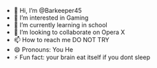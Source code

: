 - 👋 Hi, I’m @Barkeeper45
- 👀 I’m interested in Gaming
- 🌱 I’m currently learning in school
- 💞️ I’m looking to collaborate on Opera X
- 📫 How to reach me DO NOT TRY
- 😄 Pronouns: You He 
- ⚡ Fun fact: your brain eat itself if you dont sleep

<!---
Barkeeper45/Barkeeper45 is a ✨ special ✨ repository because its `README.md` (this file) appears on your GitHub profile.
You can click the Preview link to take a look at your changes.
--->
